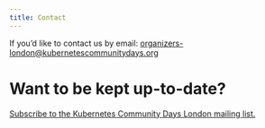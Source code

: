 ```yaml
---
title: Contact
---
```


If you’d like to contact us by email: organizers-london@kubernetescommunitydays.org

# Want to be kept up-to-date?

[Subscribe to the Kubernetes Community Days London mailing list.](https://mailchi.mp/f5ff97451223/kcdlondon-subscribe)
